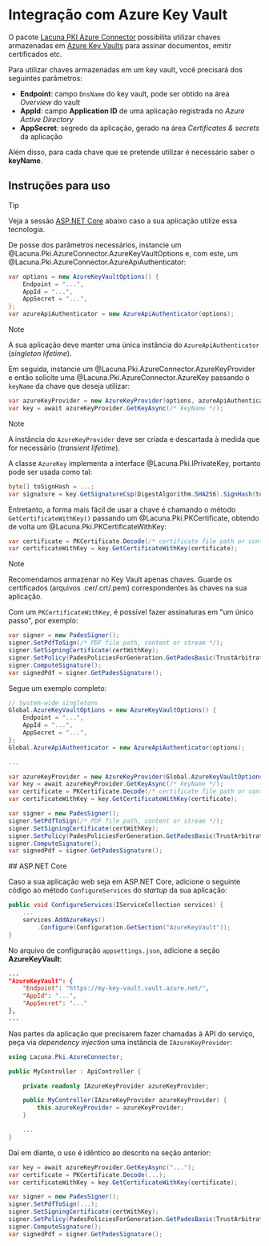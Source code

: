 ﻿# Integração com Azure Key Vault

O pacote [Lacuna PKI Azure Connector](https://www.nuget.org/packages/Lacuna.Pki.AzureConnector/) possibilita utilizar chaves armazenadas em
[Azure Key Vaults](https://azure.microsoft.com/pt-br/services/key-vault/) para assinar documentos, emitir certificados etc.

Para utilizar chaves armazenadas em um key vault, você precisará dos seguintes parâmetros:

* **Endpoint**: campo `DnsName` do key vault, pode ser obtido na área *Overview* do vault
* **AppId**: campo **Application ID** de uma aplicação registrada no *Azure Active Directory*
* **AppSecret**: segredo da aplicação, gerado na área *Certificates &amp; secrets* da aplicação

Além disso, para cada chave que se pretende utilizar é necessário saber o **keyName**.

## Instruções para uso

> [!TIP]
> Veja a sessão [ASP.NET Core](#aspnet-core) abaixo caso a sua aplicação utilize essa tecnologia.

De posse dos parâmetros necessários, instancie um @Lacuna.Pki.AzureConnector.AzureKeyVaultOptions e, com este, um @Lacuna.Pki.AzureConnector.AzureApiAuthenticator:

```cs
var options = new AzureKeyVaultOptions() {
	Endpoint = "...",
	AppId = "...",
	AppSecret = "...",
};
var azureApiAuthenticator = new AzureApiAuthenticator(options);
```

> [!NOTE]
> A sua aplicação deve manter uma única instância do `AzureApiAuthenticator` (*singleton lifetime*).

Em seguida, instancie um @Lacuna.Pki.AzureConnector.AzureKeyProvider e então solicite uma @Lacuna.Pki.AzureConnector.AzureKey passando o `keyName` da
chave que deseja utilizar:

```cs
var azureKeyProvider = new AzureKeyProvider(options, azureApiAuthenticator);
var key = await azureKeyProvider.GetKeyAsync(/* keyName */);
```

> [!NOTE]
> A instância do `AzureKeyProvider` deve ser criada e descartada à medida que for necessário (*transient lifetime*).

A classe `AzureKey` implementa a interface @Lacuna.Pki.IPrivateKey, portanto pode ser usada como tal:

```cs
byte[] toSignHash = ...;
var signature = key.GetSignatureCsp(DigestAlgorithm.SHA256).SignHash(toSignHash);
```

Entretanto, a forma mais fácil de usar a chave é chamando o método `GetCertificateWithKey()` passando um @Lacuna.Pki.PKCertificate, obtendo de volta um @Lacuna.Pki.PKCertificateWithKey:

```cs
var certificate = PKCertificate.Decode(/* certificate file path or content */);
var certificateWithKey = key.GetCertificateWithKey(certificate);
```

> [!NOTE]
> Recomendamos armazenar no Key Vault apenas chaves. Guarde os certificados (arquivos .cer/.crt/.pem) correspondentes às chaves na sua aplicação.

Com um `PKCertificateWithKey`, é possível fazer assinaturas em "um único passo", por exemplo:

```cs
var signer = new PadesSigner();
signer.SetPdfToSign(/* PDF file path, content or stream */);
signer.SetSigningCertificate(certWithKey);
signer.SetPolicy(PadesPoliciesForGeneration.GetPadesBasic(TrustArbitrators.PkiBrazil));
signer.ComputeSignature();
var signedPdf = signer.GetPadesSignature();
```

Segue um exemplo completo:

```cs
// System-wide singletons
Global.AzureKeyVaultOptions = new AzureKeyVaultOptions() {
	Endpoint = "...",
	AppId = "...",
	AppSecret = "...",
};
Global.AzureApiAuthenticator = new AzureApiAuthenticator(options);

...

var azureKeyProvider = new AzureKeyProvider(Global.AzureKeyVaultOptions, Global.AzureApiAuthenticator);
var key = await azureKeyProvider.GetKeyAsync(/* keyName */);
var certificate = PKCertificate.Decode(/* certificate file path or content */);
var certificateWithKey = key.GetCertificateWithKey(certificate);

var signer = new PadesSigner();
signer.SetPdfToSign(/* PDF file path, content or stream */);
signer.SetSigningCertificate(certWithKey);
signer.SetPolicy(PadesPoliciesForGeneration.GetPadesBasic(TrustArbitrators.PkiBrazil));
signer.ComputeSignature();
var signedPdf = signer.GetPadesSignature();
```

<a name="aspnet-core" />
## ASP.NET Core

Caso a sua aplicação web seja em ASP.NET Core, adicione o seguinte código ao método `ConfigureServices` do *startup* da sua aplicação:

```cs
public void ConfigureServices(IServiceCollection services) {
    ...
    services.AddAzureKeys()
        .Configure(Configuration.GetSection("AzureKeyVault"));
}
```

No arquivo de configuração `appsettings.json`, adicione a seção **AzureKeyVault**:

```json
...
"AzureKeyVault": {
	"Endpoint": "https://my-key-vault.vault.azure.net/",
	"AppId": "...",
	"AppSecret": "..."
},
...
```

Nas partes da aplicação que precisarem fazer chamadas à API do serviço, peça via *dependency injection* uma instância de `IAzureKeyProvider`:

```cs
using Lacuna.Pki.AzureConnector;

public MyController : ApiController {

	private readonly IAzureKeyProvider azureKeyProvider;

	public MyController(IAzureKeyProvider azureKeyProvider) {
		this.azureKeyProvider = azureKeyProvider;
	}

	...
}
```

Daí em diante, o uso é idêntico ao descrito na seção anterior:

```cs
var key = await azureKeyProvider.GetKeyAsync("...");
var certificate = PKCertificate.Decode(...);
var certificateWithKey = key.GetCertificateWithKey(certificate);

var signer = new PadesSigner();
signer.SetPdfToSign(...);
signer.SetSigningCertificate(certWithKey);
signer.SetPolicy(PadesPoliciesForGeneration.GetPadesBasic(TrustArbitrators.PkiBrazil));
signer.ComputeSignature();
var signedPdf = signer.GetPadesSignature();
```
